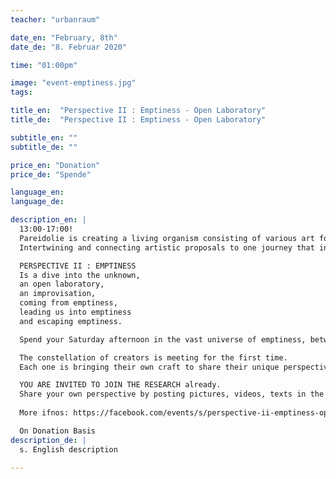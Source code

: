 ```yaml
---
teacher: "urbanraum"

date_en: "February, 8th"
date_de: "8. Februar 2020"

time: "01:00pm"

image: "event-emptiness.jpg"
tags:

title_en:  "Perspective II : Emptiness - Open Laboratory"
title_de:  "Perspective II : Emptiness - Open Laboratory"

subtitle_en: ""
subtitle_de: ""

price_en: "Donation"
price_de: "Spende"

language_en:
language_de:

description_en: |  
  13:00-17:00!  
  Pareidolie is creating a living organism consisting of various art forms.  
  Intertwining and connecting artistic proposals to one journey that invites an audience to experience, observe and participate.  

  PERSPECTIVE II : EMPTINESS   
  Is a dive into the unknown,  
  an open laboratory,  
  an improvisation,  
  coming from emptiness,   
  leading us into emptiness   
  and escaping emptiness.  

  Spend your Saturday afternoon in the vast universe of emptiness, between 1 - 5 pm you're free to explore, engage, hang out and have a drink!  

  The constellation of creators is meeting for the first time.   
  Each one is bringing their own craft to share their unique perspective.  

  YOU ARE INVITED TO JOIN THE RESEARCH already.  
  Share your own perspective by posting pictures, videos, texts in the event to what emptiness means to you! 
  
  More ifnos: https://facebook.com/events/s/perspective-ii-emptiness-open-/887410588358783/  

  On Donation Basis  
description_de: |
  s. English description

---
```


